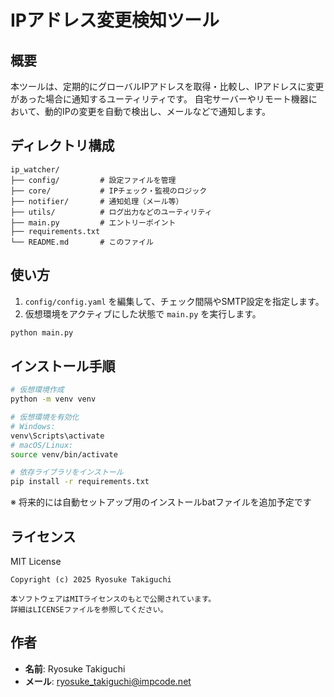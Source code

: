 # IPアドレス変更検知ツール

## 概要
本ツールは、定期的にグローバルIPアドレスを取得・比較し、IPアドレスに変更があった場合に通知するユーティリティです。
自宅サーバーやリモート機器において、動的IPの変更を自動で検出し、メールなどで通知します。

## ディレクトリ構成

```
ip_watcher/
├── config/         # 設定ファイルを管理
├── core/           # IPチェック・監視のロジック
├── notifier/       # 通知処理（メール等）
├── utils/          # ログ出力などのユーティリティ
├── main.py         # エントリーポイント
├── requirements.txt
└── README.md       # このファイル
```

## 使い方

1. `config/config.yaml` を編集して、チェック間隔やSMTP設定を指定します。
2. 仮想環境をアクティブにした状態で `main.py` を実行します。

```bash
python main.py
```

## インストール手順

```bash
# 仮想環境作成
python -m venv venv

# 仮想環境を有効化
# Windows:
venv\Scripts\activate
# macOS/Linux:
source venv/bin/activate

# 依存ライブラリをインストール
pip install -r requirements.txt
```

※ 将来的には自動セットアップ用のインストールbatファイルを追加予定です

## ライセンス

MIT License

```
Copyright (c) 2025 Ryosuke Takiguchi

本ソフトウェアはMITライセンスのもとで公開されています。
詳細はLICENSEファイルを参照してください。
```

## 作者

- **名前**: Ryosuke Takiguchi  
- **メール**: ryosuke_takiguchi@impcode.net
